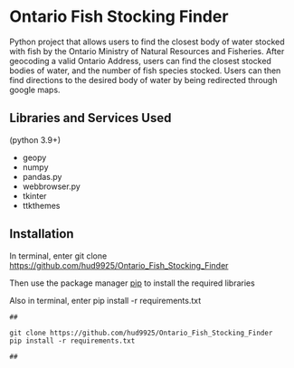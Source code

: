 # Ontario Fish Stocking Finder

Python project that allows users to find
the closest body of water stocked with fish by the Ontario Ministry of Natural Resources and Fisheries.
After geocoding a valid Ontario Address, users can find the closest stocked bodies of water,
and the number of fish species stocked. Users can then find directions to the desired body of water by being redirected through google maps.

## Libraries and Services Used
(python 3.9+)
- geopy
- numpy
- pandas.py
- webbrowser.py
- tkinter
- ttkthemes

## Installation

In terminal, enter
git clone https://github.com/hud9925/Ontario_Fish_Stocking_Finder

Then use the package manager [pip](https://pip.pypa.io/en/stable/) to install the required libraries

Also in terminal, enter pip install -r requirements.txt
```
##

git clone https://github.com/hud9925/Ontario_Fish_Stocking_Finder
pip install -r requirements.txt

##

```
